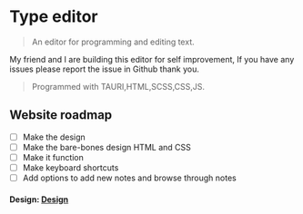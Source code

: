 # Type editor

> An editor for programming and editing text.

My friend and I are building this editor for self improvement,
If you have any issues please report the issue in Github thank you.

> Programmed with TAURI,HTML,SCSS,CSS,JS.

## Website roadmap

- [ ] Make the design
- [ ] Make the bare-bones design HTML and CSS
- [ ] Make it function
- [ ] Make keyboard shortcuts
- [ ] Add options to add new notes and browse through notes

#### Design: [Design](https://www.figma.com/design/eIhTt9nCqlohAXZ4Rz6QSw/Type-Editor?m=auto&fuid=1427268075028071477)
